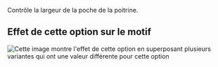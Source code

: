 Contrôle la largeur de la poche de la poitrine.

## Effet de cette option sur le motif

![Cette image montre l'effet de cette option en superposant plusieurs variantes qui ont une valeur différente pour cette option](carlton_chestpocketwidth_sample.svg "Effet de cette option sur le motif")
